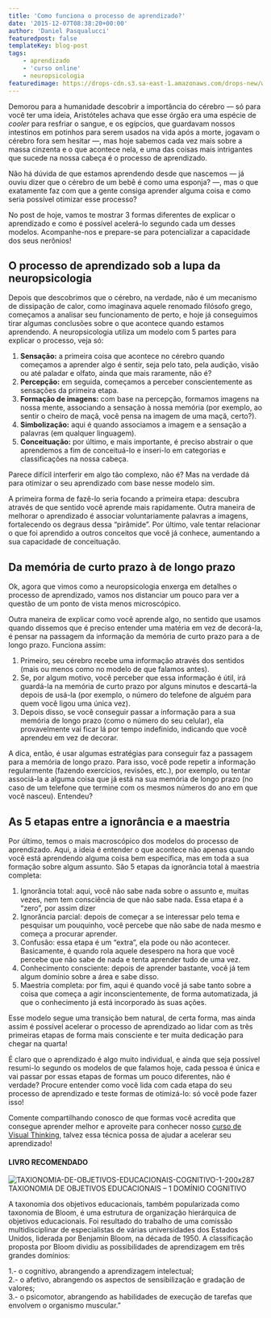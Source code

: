 ```yaml
---
title: 'Como funciona o processo de aprendizado?'
date: '2015-12-07T08:38:20+00:00'
author: 'Daniel Pasqualucci'
featuredpost: false
templateKey: blog-post
tags:
    - aprendizado
    - 'curso online'
    - neuropsicologia
featuredimage: https://drops-cdn.s3.sa-east-1.amazonaws.com/drops-new/wp-content/uploads/2015/12/07083820/estacao-de-trabalho-150x150.png
---
```

Demorou para a humanidade descobrir a importância do cérebro — só para você ter uma ideia, Aristóteles achava que esse órgão era uma espécie de *cooler* para resfriar o sangue, e os egípcios, que guardavam nossos intestinos em potinhos para serem usados na vida após a morte, jogavam o cérebro fora sem hesitar —, mas hoje sabemos cada vez mais sobre a massa cinzenta e o que acontece nela, e uma das coisas mais intrigantes que sucede na nossa cabeça é o processo de aprendizado.

Não há dúvida de que estamos aprendendo desde que nascemos — já ouviu dizer que o cérebro de um bebê é como uma esponja? —, mas o que exatamente faz com que a gente consiga aprender alguma coisa e como seria possível otimizar esse processo?

No post de hoje, vamos te mostrar 3 formas diferentes de explicar o aprendizado e como é possível acelerá-lo segundo cada um desses modelos. Acompanhe-nos e prepare-se para potencializar a capacidade dos seus nerônios!

O processo de aprendizado sob a lupa da neuropsicologia
-------------------------------------------------------

Depois que descobrimos que o cérebro, na verdade, não é um mecanismo de dissipação de calor, como imaginava aquele renomado filósofo grego, começamos a analisar seu funcionamento de perto, e hoje já conseguimos tirar algumas conclusões sobre o que acontece quando estamos aprendendo. A neuropsicologia utiliza um modelo com 5 partes para explicar o processo, veja só:

1. **Sensação:** a primeira coisa que acontece no cérebro quando começamos a aprender algo é sentir, seja pelo tato, pela audição, visão ou até paladar e olfato, ainda que mais raramente, não é?
2. **Percepção:** em seguida, começamos a perceber conscientemente as sensações da primeira etapa.
3. **Formação de imagens:** com base na percepção, formamos imagens na nossa mente, associando a sensação à nossa memória (por exemplo, ao sentir o cheiro de maçã, você pensa na imagem de uma maçã, certo?).
4. **Simbolização:** aqui é quando associamos a imagem e a sensação a palavras (em qualquer linguagem).
5. **Conceituação:** por último, e mais importante, é preciso abstrair o que aprendemos a fim de conceituá-lo e inseri-lo em categorias e classificações na nossa cabeça.

Parece difícil interferir em algo tão complexo, não é? Mas na verdade dá para otimizar o seu aprendizado com base nesse modelo sim.

A primeira forma de fazê-lo seria focando a primeira etapa: descubra através de que sentido você aprende mais rapidamente. Outra maneira de melhorar o aprendizado é associar voluntariamente palavras a imagens, fortalecendo os degraus dessa “pirâmide”. Por último, vale tentar relacionar o que foi aprendido a outros conceitos que você já conhece, aumentando a sua capacidade de conceituação.

Da memória de curto prazo à de longo prazo
------------------------------------------

Ok, agora que vimos como a neuropsicologia enxerga em detalhes o processo de aprendizado, vamos nos distanciar um pouco para ver a questão de um ponto de vista menos microscópico.

Outra maneira de explicar como você aprende algo, no sentido que usamos quando dissemos que é preciso entender uma matéria em vez de decorá-la, é pensar na passagem da informação da memória de curto prazo para a de longo prazo. Funciona assim:

1. Primeiro, seu cérebro recebe uma informação através dos sentidos (mais ou menos como no modelo de que falamos antes).
2. Se, por algum motivo, você perceber que essa informação é útil, irá guardá-la na memória de curto prazo por alguns minutos e descartá-la depois de usá-la (por exemplo, o número do telefone de alguém para quem você ligou uma única vez).
3. Depois disso, se você conseguir passar a informação para a sua memória de longo prazo (como o número do seu celular), ela provavelmente vai ficar lá por tempo indefinido, indicando que você aprendeu em vez de decorar.

A dica, então, é usar algumas estratégias para conseguir faz a passagem para a memória de longo prazo. Para isso, você pode repetir a informação regularmente (fazendo exercícios, revisões, etc.), por exemplo, ou tentar associá-la a alguma coisa que já está na sua memória de longo prazo (no caso de um telefone que termine com os mesmos números do ano em que você nasceu). Entendeu?

As 5 etapas entre a ignorância e a maestria
-------------------------------------------

Por último, temos o mais macroscópico dos modelos do processo de aprendizado. Aqui, a ideia é entender o que acontece não apenas quando você está aprendendo alguma coisa bem específica, mas em toda a sua formação sobre algum assunto. São 5 etapas da ignorância total à maestria completa:

1. Ignorância total: aqui, você não sabe nada sobre o assunto e, muitas vezes, nem tem consciência de que não sabe nada. Essa etapa é a “zero”, por assim dizer
2. Ignorância parcial: depois de começar a se interessar pelo tema e pesquisar um pouquinho, você percebe que não sabe de nada mesmo e começa a procurar aprender.
3. Confusão: essa etapa é um “extra”, ela pode ou não acontecer. Basicamente, é quando rola aquele desespero na hora que você percebe que não sabe de nada e tenta aprender tudo de uma vez.
4. Conhecimento consciente: depois de aprender bastante, você já tem algum domínio sobre a área e sabe disso.
5. Maestria completa: por fim, aqui é quando você já sabe tanto sobre a coisa que começa a agir inconscientemente, de forma automatizada, já que o conhecimento já está incorporado às suas ações.

Esse modelo segue uma transição bem natural, de certa forma, mas ainda assim é possível acelerar o processo de aprendizado ao lidar com as três primeiras etapas de forma mais consciente e ter muita dedicação para chegar na quarta!

É claro que o aprendizado é algo muito individual, e ainda que seja possível resumi-lo segundo os modelos de que falamos hoje, cada pessoa é única e vai passar por essas etapas de formas um pouco diferentes, não é verdade? Procure entender como você lida com cada etapa do seu processo de aprendizado e teste formas de otimizá-lo: só você pode fazer isso!

Comente compartilhando conosco de que formas você acredita que consegue aprender melhor e aproveite para conhecer nosso [<u>curso de Visual Thinking</u>](http://descola.org/drops/curso-poe-no-papel-visual-thinking-estruture-suas-ideias-de-forma-visual/), talvez essa técnica possa de ajudar a acelerar seu aprendizado!

#### LIVRO RECOMENDADO 

![TAXIONOMIA-DE-OBJETIVOS-EDUCACIONAIS-COGNITIVO-1-200x287](http://s3-sa-east-1.amazonaws.com/drops-cdn/drops-new/wp-content/uploads/2015/12/07083820/TAXIONOMIA-DE-OBJETIVOS-EDUCACIONAIS-COGNITIVO-1-200x287.jpg)TAXIONOMIA DE OBJETIVOS EDUCACIONAIS – 1 DOMÍNIO COGNITIVO

A taxonomia dos objetivos educacionais, também popularizada como taxonomia de Bloom, é uma estrutura de organização hierárquica de objetivos educacionais. Foi resultado do trabalho de uma comissão multidisciplinar de especialistas de várias universidades dos Estados Unidos, liderada por Benjamin Bloom, na década de 1950. A classificação proposta por Bloom dividiu as possibilidades de aprendizagem em três grandes domínios:

1.- o cognitivo, abrangendo a aprendizagem intelectual;  
2.- o afetivo, abrangendo os aspectos de sensibilização e gradação de valores;  
3.- o psicomotor, abrangendo as habilidades de execução de tarefas que envolvem o organismo muscular.”